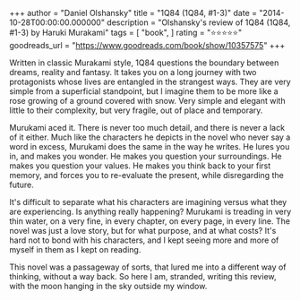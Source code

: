+++
author = "Daniel Olshansky"
title = "1Q84 (1Q84, #1-3)"
date = "2014-10-28T00:00:00.000000"
description = "Olshansky's review of 1Q84 (1Q84, #1-3) by Haruki Murakami"
tags = [
    "book",
]
rating = "⭐⭐⭐⭐⭐"
goodreads_url = "https://www.goodreads.com/book/show/10357575"
+++

Written in classic Murakami style, 1Q84 questions the boundary between dreams, reality and fantasy. It takes you on a long journey with two protagonists whose lives are entangled in the strangest ways. They are very simple from a superficial standpoint, but I imagine them to be more like a rose growing of a ground covered with snow. Very simple and elegant with little to their complexity, but very fragile, out of place and temporary.







Murukami aced it. There is never too much detail, and there is never a lack of it either. Much like the characters he depicts in the novel who never say a word in excess, Murukami does the same in the way he writes. He lures you in, and makes you wonder. He makes you question your surroundings. He makes you question your values. He makes you think back to your first memory, and forces you to re-evaluate the present, while disregarding the future.







It's difficult to separate what his characters are imagining versus what they are experiencing. Is anything really happening? Murukami is treading in very thin water, on a very fine, in every chapter, on every page, in every line. The novel was just a love story, but for what purpose, and at what costs? It's hard not to bond with his characters, and I kept seeing more and more of myself in them as I kept on reading.







This novel was a passageway of sorts, that lured me into a different way of thinking, without a way back. So here I am, stranded, writing this review, with the moon hanging in the sky outside my window.
